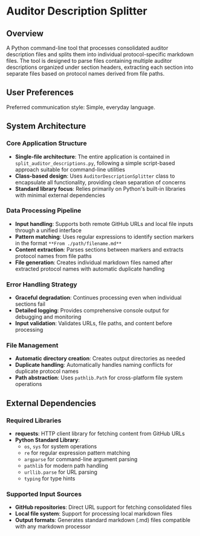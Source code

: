# Auditor Description Splitter

## Overview

A Python command-line tool that processes consolidated auditor description files and splits them into individual protocol-specific markdown files. The tool is designed to parse files containing multiple auditor descriptions organized under section headers, extracting each section into separate files based on protocol names derived from file paths.

## User Preferences

Preferred communication style: Simple, everyday language.

## System Architecture

### Core Application Structure
- **Single-file architecture**: The entire application is contained in `split_auditor_descriptions.py`, following a simple script-based approach suitable for command-line utilities
- **Class-based design**: Uses `AuditorDescriptionSplitter` class to encapsulate all functionality, providing clean separation of concerns
- **Standard library focus**: Relies primarily on Python's built-in libraries with minimal external dependencies

### Data Processing Pipeline
- **Input handling**: Supports both remote GitHub URLs and local file inputs through a unified interface
- **Pattern matching**: Uses regular expressions to identify section markers in the format `**From ./path/filename.md**`
- **Content extraction**: Parses sections between markers and extracts protocol names from file paths
- **File generation**: Creates individual markdown files named after extracted protocol names with automatic duplicate handling

### Error Handling Strategy
- **Graceful degradation**: Continues processing even when individual sections fail
- **Detailed logging**: Provides comprehensive console output for debugging and monitoring
- **Input validation**: Validates URLs, file paths, and content before processing

### File Management
- **Automatic directory creation**: Creates output directories as needed
- **Duplicate handling**: Automatically handles naming conflicts for duplicate protocol names
- **Path abstraction**: Uses `pathlib.Path` for cross-platform file system operations

## External Dependencies

### Required Libraries
- **requests**: HTTP client library for fetching content from GitHub URLs
- **Python Standard Library**: 
  - `os`, `sys` for system operations
  - `re` for regular expression pattern matching
  - `argparse` for command-line argument parsing
  - `pathlib` for modern path handling
  - `urllib.parse` for URL parsing
  - `typing` for type hints

### Supported Input Sources
- **GitHub repositories**: Direct URL support for fetching consolidated files
- **Local file system**: Support for processing local markdown files
- **Output formats**: Generates standard markdown (.md) files compatible with any markdown processor